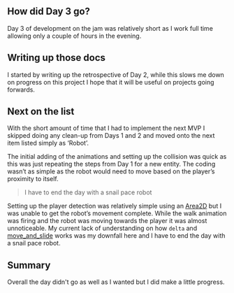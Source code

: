 ## How did Day 3 go?

Day 3 of development on the jam was relatively short as I work full time allowing only a couple of hours in the evening.

## Writing up those docs

I started by writing up the retrospective of Day 2, while this slows me down on progress on this project I hope that it will be useful on projects going forwards.

## Next on the list

With the short amount of time that I had to implement the next MVP I skipped doing any clean-up from Days 1 and 2 and moved onto the next item listed simply as ‘Robot’.

The initial adding of the animations and setting up the collision was quick as this was just repeating the steps from Day 1 for a new entity. The coding wasn’t as simple as the robot would need to move based on the player’s proximity to itself.

> I have to end the day with a snail pace robot

Setting up the player detection was relatively simple using an [Area2D](https://docs.godotengine.org/en/stable/classes/class_area2d.html) but I was unable to get the robot’s movement complete. While the walk animation was firing and the robot was moving towards the player it was almost unnoticeable. My current lack of understanding on how `delta` and [move_and_slide](https://docs.godotengine.org/en/stable/tutorials/physics/physics_introduction.html#move-and-slide) works was my downfall here and I have to end the day with a snail pace robot.

## Summary
Overall the day didn't go as well as I wanted but I did make a little progress.